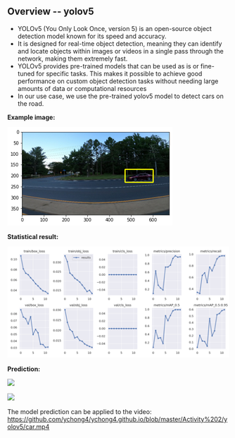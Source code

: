 ## Overview -- yolov5

- YOLOv5 (You Only Look Once, version 5) is an open-source object detection model known for its speed and accuracy.
- It is designed for real-time object detection, meaning they can identify and locate objects within images or videos in a single pass through the network, making them extremely fast.
- YOLOv5 provides pre-trained models that can be used as is or fine-tuned for specific tasks. This makes it possible to achieve good performance on custom object detection tasks without needing large amounts of data or computational resources
- In our use case, we use the pre-trained yolov5 model to detect cars on the road.

**Example image:**

![](image/yolov5_example.png)


**Statistical result:**

![](image/yolov5_results.png)


**Prediction:**

![](image/yolov5_pred.png)

![](image/yolov5_pred2.png)

The model prediction can be applied to the video: https://github.com/ychong4/ychong4.github.io/blob/master/Activity%202/yolov5/car.mp4
